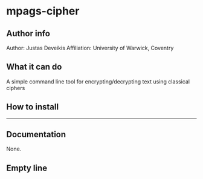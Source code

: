 # mpags-cipher

## Author info
Author: Justas Deveikis
Affiliation: University of Warwick, Coventry

## What it can do
A simple command line tool for encrypting/decrypting text using classical ciphers

## How to install
---

## Documentation
None.


## Empty line